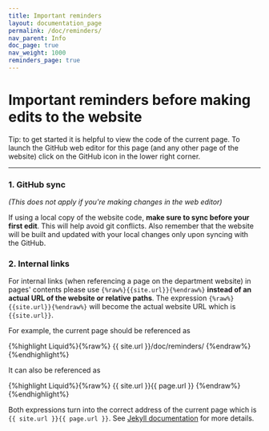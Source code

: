 ```yaml
---
title: Important reminders
layout: documentation_page
permalink: /doc/reminders/
nav_parent: Info
doc_page: true
nav_weight: 1000
reminders_page: true
---
```


# Important reminders before making edits to the website

Tip: to get started it is helpful to view the code of the current page. 
To launch the GitHub web editor for this page (and any other page of the website) 
click on the GitHub icon in the lower right corner.

---

### 1. GitHub sync

*(This does not apply if you're making changes in the web editor)*

If using a local copy of the website code, **make sure to sync before your first edit**. This will help avoid git conflicts.
Also remember that the website will be built and updated with your local changes only upon syncing with the GitHub.

### 2. Internal links

For internal links (when referencing a page on the department website)
in pages' contents
please use `{%raw%}{{site.url}}{%endraw%}`
**instead of an actual URL of the website or
relative paths**.
The expression
`{%raw%}{{site.url}}{%endraw%}`
will become the actual website URL which is `{{site.url}}`.

For example, the current page should be referenced as

{%highlight Liquid%}{%raw%}
{{ site.url }}/doc/reminders/
{%endraw%}{%endhighlight%}

It can also be referenced as

{%highlight Liquid%}{%raw%}
{{ site.url }}{{ page.url }}
{%endraw%}{%endhighlight%}

Both expressions turn into the correct address of the current page which is `{{ site.url }}{{ page.url }}`.
See [Jekyll documentation](https://jekyllrb.com/docs/variables/) for more details.

